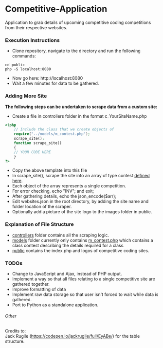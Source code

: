 # Competitive-Application

Application to grab details of upcoming competitive coding competitions from their respective websites.

### Execution Instructions ###
* Clone repository, navigate to the directory and run the following commands:
```
cd public
php -S localhost:8080
```
* Now go here: http://localhost:8080
* Wait a few minutes for data to be gathered.

### Adding More Site ###
__The following steps can be undertaken to scrape data from a custom site:__
* Create a file in controllers folder in the format c_YourSiteName.php
```php
<?php
	// Include the class that we create objects of
	require("../models/m_contest.php");
	scrape_site();
	function scrape_site()
	{
    // YOUR CODE HERE
	}	
?>
```
* Copy the above template into this file
* In scrape_site(), scrape the site into an array of type contest [defined here](models/m_contest.php).
* Each object of the array represents a single competition.
* For error checking, echo "INV"; and exit;
* After gathering details, echo the json_encode($arr);
* Edit websites.json in the root directory, by adding the site name and folder location of the scraper.
* Optionally add a picture of the site logo to the images folder in public.

### Explanation of File Structure ###
* [controllers](controllers) folder contains all the scraping logic.
* [models](models) folder currently only contains [m_contest.php](models/m_contest.php) which contains a class contest describing the details required for a class.
* [public](public) contains the index.php and logos of competitive coding sites.

### TODOs ###
* Change to JavaScript and Ajax, instead of PHP output.
* Implement a way so that all files relating to a single competitive site are gathered together.
* Improve formatting of data
* Implement raw data storage so that user isn't forced to wait while data is gathered.
* Port to Python as a standalone application.

###### Other #####
Credits to:   
Jack Rugile (https://codepen.io/jackrugile/full/EyABe/) for the table structure.
